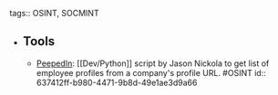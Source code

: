 tags:: OSINT, SOCMINT

- ## Tools
	- [PeepedIn](https://github.com/chm0dx/peepedIn): [[Dev/Python]] script by Jason Nickola to get list of employee profiles from a company's profile URL. #OSINT
	  id:: 637412ff-b980-4471-9b8d-49e1ae3d9a66